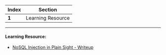 Index | Section
---   | ---
**1** | Learning Resource

---

#### Learning Resource:

* [NoSQL Injection in Plain Sight - Writeup](https://kuldeep.io/posts/nosql-injection-in-plain-sight/)

